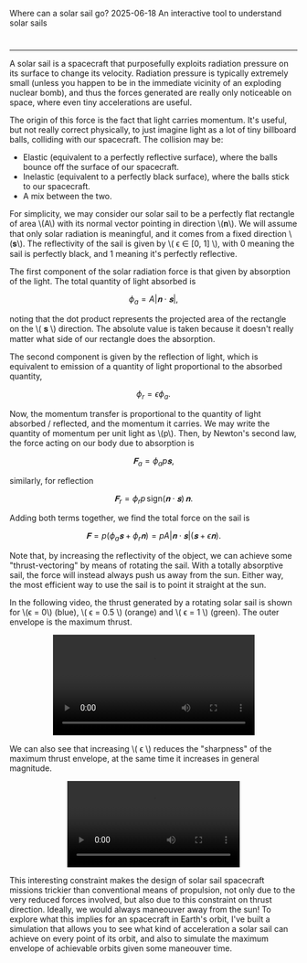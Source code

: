 Where can a solar sail go?
2025-06-18
An interactive tool to understand solar sails
#
<script type="importmap">
	{
		"imports": {
			"three": "https://cdn.jsdelivr.net/npm/three@0.177.0/build/three.module.js",
            "three/addons/": "https://cdn.jsdelivr.net/npm/three@0.177.0/examples/jsm/"
		}
	}
</script>
<script src="https://cdn.jsdelivr.net/npm/lil-gui@0.20"></script>
#
---

A solar sail is a spacecraft that purposefully exploits radiation pressure on its surface to change its velocity. Radiation pressure is typically extremely small (unless you happen to be in the immediate vicinity of an exploding nuclear bomb), and thus the forces generated are really only noticeable on space, where even tiny accelerations are useful.

The origin of this force is the fact that light carries momentum. It's useful, but not really correct physically, to just imagine light as a lot of tiny billboard balls, colliding with our spacecraft. The collision may be:

- Elastic (equivalent to a perfectly reflective surface), where the balls bounce off the surface of our spacecraft.
- Inelastic (equivalent to a perfectly black surface), where the balls stick to our spacecraft.
- A mix between the two.

For simplicity, we may consider our solar sail to be a perfectly flat rectangle of area \\(A\\) with its normal vector pointing in direction \\(𝐧\\). We will assume that only solar radiation is meaningful, and it comes from a fixed direction \\(𝐬\\). The reflectivity of the sail is given by \\( ϵ ∈ [0, 1] \\), with 0 meaning the sail is perfectly black, and 1 meaning it's perfectly reflective.

The first component of the solar radiation force is that given by absorption of the light. The total quantity of light absorbed is 

$$
    ϕ_a = A |𝐧 ⋅𝐬|, 
$$

noting that the dot product represents the projected area of the rectangle on the \\( 𝐬 \\) direction. The absolute value is taken because it doesn't really matter what side of our rectangle does the absorption.

The second component is given by the reflection of light, which is equivalent to emission of a quantity of light proportional to the absorbed quantity,   

$$
    ϕ_r = ϵ ϕ_a.
$$

Now, the momentum transfer is proportional to the quantity of light absorbed / reflected, and the momentum it carries. We may write the quantity of momentum per unit light as \\(p\\). Then, by Newton's second law, the force acting on our body due to absorption is

$$
    𝐅_a = ϕ_a p 𝐬,
$$

similarly, for reflection

$$
    𝐅_r = ϕ_r p \, \text{sign}(𝐧 ⋅ 𝐬) \, 𝐧.
$$

Adding both terms together, we find the total force on the sail is

$$
    𝐅 = p (ϕ_a 𝐬 + ϕ_r 𝐧) = p A |𝐧 ⋅ 𝐬| (𝐬 + ϵ 𝐧).
$$

Note that, by increasing the reflectivity of the object, we can achieve some "thrust-vectoring" by means of rotating the sail. With a totally absorptive sail, the force will instead always push us away from the sun. Either way, the most efficient way to use the sail is to point it straight at the sun.

In the following video, the thrust generated by a rotating solar sail is shown for \\(ϵ = 0\\) (blue), \\( ϵ = 0.5 \\) (orange) and \\( ϵ = 1 \\) (green). The outer envelope is the maximum thrust. 

<div style="margin:auto; width:70%">
<video controls autoplay loop style="width:100%">
    <source src="/Other/img/solarsail-1.mp4">
</video>
</div>

We can also see that increasing \\( ϵ \\) reduces the "sharpness" of the maximum thrust envelope, at the same time it increases in general magnitude.

<div style="margin:auto; width:60%">
<video controls autoplay loop style="width:100%">
    <source src="/Other/img/solarsail-2.mp4">
</video>
</div>

This interesting constraint makes the design of solar sail spacecraft missions trickier than conventional means of propulsion, not only due to the very reduced forces involved, but also due to this constraint on thrust direction. Ideally, we would always maneouver away from the sun! To explore what this implies for an spacecraft in Earth's orbit, I've built a simulation that allows you to see what kind of acceleration a solar sail can achieve on every point of its orbit, and also to simulate the maximum envelope of achievable orbits given some maneouver time.

<p id="canvas-cont" style="position: relative; width: 100%; height: 500px;">
<canvas id="c" style="width:100%"></canvas>
</p>

<script type="module" src="/external/solar-sail.js"></script>

